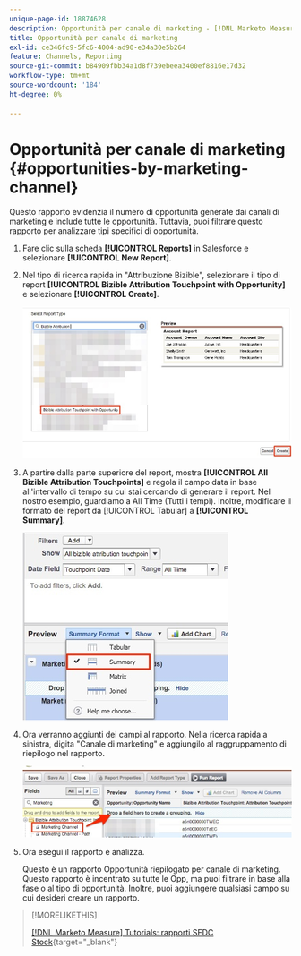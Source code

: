 ```yaml
---
unique-page-id: 18874628
description: Opportunità per canale di marketing - [!DNL Marketo Measure]
title: Opportunità per canale di marketing
exl-id: ce346fc9-5fc6-4004-ad90-e34a30e5b264
feature: Channels, Reporting
source-git-commit: b84909fbb34a1d8f739ebeea3400ef8816e17d32
workflow-type: tm+mt
source-wordcount: '184'
ht-degree: 0%

---
```


# Opportunità per canale di marketing {#opportunities-by-marketing-channel}

Questo rapporto evidenzia il numero di opportunità generate dai canali di marketing e include tutte le opportunità. Tuttavia, puoi filtrare questo rapporto per analizzare tipi specifici di opportunità.

1. Fare clic sulla scheda **[!UICONTROL Reports]** in Salesforce e selezionare **[!UICONTROL New Report]**.

1. Nel tipo di ricerca rapida in &quot;Attribuzione Bizible&quot;, selezionare il tipo di report **[!UICONTROL Bizible Attribution Touchpoint with Opportunity]** e selezionare **[!UICONTROL Create]**.

   ![](assets/1-2.jpg)

1. A partire dalla parte superiore del report, mostra **[!UICONTROL All Bizible Attribution Touchpoints]** e regola il campo data in base all&#39;intervallo di tempo su cui stai cercando di generare il report. Nel nostro esempio, guardiamo a All Time (Tutti i tempi). Inoltre, modificare il formato del report da [!UICONTROL Tabular] a **[!UICONTROL Summary]**.

   ![](assets/2-2.jpg)

1. Ora verranno aggiunti dei campi al rapporto. Nella ricerca rapida a sinistra, digita &quot;Canale di marketing&quot; e aggiungilo al raggruppamento di riepilogo nel rapporto.

   ![](assets/3-2.jpg)

1. Ora esegui il rapporto e analizza.

   Questo è un rapporto Opportunità riepilogato per canale di marketing. Questo rapporto è incentrato su tutte le Opp, ma puoi filtrare in base alla fase o al tipo di opportunità. Inoltre, puoi aggiungere qualsiasi campo su cui desideri creare un rapporto.

>[!MORELIKETHIS]
>
>[[!DNL Marketo Measure] Tutorials: rapporti SFDC Stock](https://experienceleague.adobe.com/it/docs/marketo-measure-learn/tutorials/onboarding/marketo-measure-102/stock-salesforce-reports){target="_blank"}
